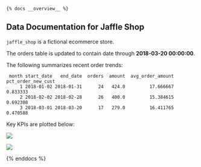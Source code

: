 
    {% docs __overview__ %}

## Data Documentation for Jaffle Shop

`jaffle_shop` is a fictional ecommerce store.

The orders table is updated to contain date through **2018-03-20
00:00:00**.

The following summarizes recent order trends:

     month start_date   end_date  orders  amount  avg_order_amount  pct_order_new_cust
         1 2018-01-02 2018-01-31      24   424.0         17.666667            0.833333
         2 2018-02-02 2018-02-28      26   400.0         15.384615            0.692308
         3 2018-03-01 2018-03-20      17   279.0         16.411765            0.470588

Key KPIs are plotted below:

![](overview_files/figure-gfm/cell-5-output-1.png)

![](overview_files/figure-gfm/cell-6-output-1.png)

{% enddocs %}
